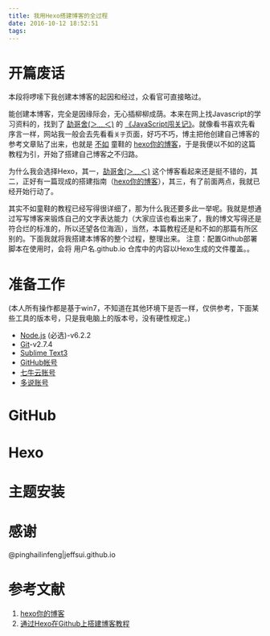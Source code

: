 ```yaml
---
title: 我用Hexo搭建博客的全过程
date: 2016-10-12 18:52:51
tags:
---
```

# 开篇废话
本段将啰嗦下我创建本博客的起因和经过，众看官可直接略过。

能创建本博客，完全是因缘际会，无心插柳柳成荫。本来在网上找Javascript的学习资料的，找到了 [劼哥舍(＞﹏＜)](http://shijiajie.com/) 的 [《JavaScript闯关记》](http://shijiajie.com/2016/07/24/javascript-lesson-readme/)。就像看书喜欢先看序言一样，网站我一般会去先看看`关于`页面，好巧不巧，博主把他创建自己博客的参考文章贴了出来，也就是 [不如](http://ibruce.info/) 童鞋的 [hexo你的博客](http://ibruce.info/2013/11/22/hexo-your-blog/)，于是我便以不如的这篇教程为引，开始了搭建自己博客之不归路。

为什么我会选择Hexo，其一，[劼哥舍(＞﹏＜)](http://shijiajie.com/) 这个博客看起来还是挺不错的，其二，正好有一篇现成的搭建指南（[hexo你的博客](http://ibruce.info/2013/11/22/hexo-your-blog/)），其三，有了前面两点，我就已经开始行动了。

其实不如童鞋的教程已经写得很详细了，那为什么我还要多此一举呢。我就是想通过写写博客来锻炼自己的文字表达能力（大家应该也看出来了，我的博文写得还是符合烂的标准的，所以还望各位海涵），当然，本篇教程还是和不如的那篇有所区别的。下面我就将我搭建本博客的整个过程，整理出来。
注意：配置Github部署 脚本在使用时，会将 用户名.github.io 仓库中的内容以Hexo生成的文件覆盖。。

# 准备工作
(本人所有操作都是基于win7，不知道在其他环境下是否一样，仅供参考，下面某些工具的版本号，只是我电脑上的版本号，没有硬性规定。)
- [Node.js](https://nodejs.org/en/) (必选)-v6.2.2
- [Git](https://git-scm.com/downloads)-v2.7.4
- [Sublime Text3](https://www.sublimetext.com/3)
- [GitHub帐号](https://github.com)
- [七牛云账号](http://www.qiniu.com/)
- [多说账号](http://duoshuo.com/)
# GitHub
# Hexo
# 主题安装
<!--more-->
# 感谢
@pinghailinfeng|jeffsui.github.io 
# 参考文献
1. [hexo你的博客](http://ibruce.info/2013/11/22/hexo-your-blog/)
2. [通过Hexo在Github上搭建博客教程](http://www.jianshu.com/p/858ecf233db9)

